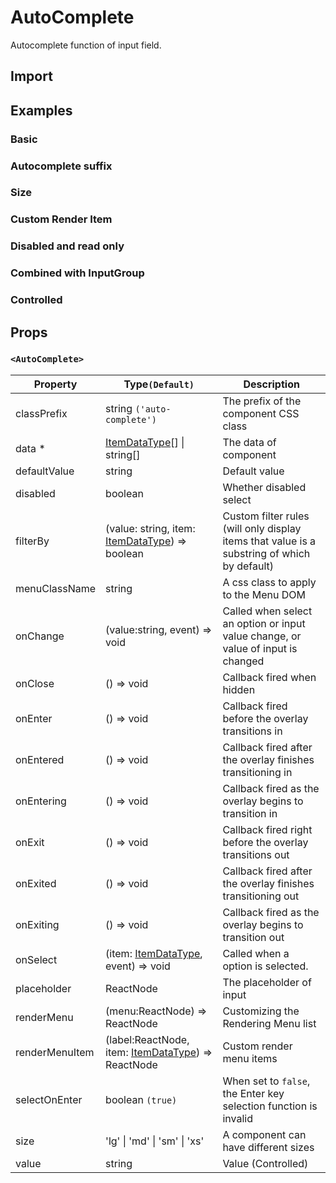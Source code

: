 # AutoComplete

Autocomplete function of input field.

## Import

<!--{include:(components/auto-complete/fragments/import.md)}-->

## Examples

### Basic

<!--{include:`basic.md`}-->

### Autocomplete suffix

<!--{include:`email.md`}-->

### Size

<!--{include:`size.md`}-->

### Custom Render Item

<!--{include:`render-item.md`}-->

### Disabled and read only

<!--{include:`disabled.md`}-->

### Combined with InputGroup

<!--{include:`input-group.md`}-->

### Controlled

<!--{include:`controlled.md`}-->

## Props

### `<AutoComplete>`

| Property       | Type`(Default)`                                                                    | Description                                                                                 |
| -------------- | ---------------------------------------------------------------------------------- | ------------------------------------------------------------------------------------------- |
| classPrefix    | string `('auto-complete')`                                                         | The prefix of the component CSS class                                                       |
| data \*        | [ItemDataType](#code-ts-item-data-type-code)[] &#124; string[]                     | The data of component                                                                       |
| defaultValue   | string                                                                             | Default value                                                                               |
| disabled       | boolean                                                                            | Whether disabled select                                                                     |
| filterBy       | (value: string, item: [ItemDataType](#code-ts-item-data-type-code)) => boolean     | Custom filter rules (will only display items that value is a substring of which by default) |
| menuClassName  | string                                                                             | A css class to apply to the Menu DOM                                                        |
| onChange       | (value:string, event) => void                                                      | Called when select an option or input value change, or value of input is changed            |
| onClose        | () => void                                                                         | Callback fired when hidden                                                                  |
| onEnter        | () => void                                                                         | Callback fired before the overlay transitions in                                            |
| onEntered      | () => void                                                                         | Callback fired after the overlay finishes transitioning in                                  |
| onEntering     | () => void                                                                         | Callback fired as the overlay begins to transition in                                       |
| onExit         | () => void                                                                         | Callback fired right before the overlay transitions out                                     |
| onExited       | () => void                                                                         | Callback fired after the overlay finishes transitioning out                                 |
| onExiting      | () => void                                                                         | Callback fired as the overlay begins to transition out                                      |
| onSelect       | (item: [ItemDataType](#code-ts-item-data-type-code), event) => void                | Called when a option is selected.                                                           |
| placeholder    | ReactNode                                                                          | The placeholder of input                                                                    |
| renderMenu     | (menu:ReactNode) => ReactNode                                                      | Customizing the Rendering Menu list                                                         |
| renderMenuItem | (label:ReactNode, item: [ItemDataType](#code-ts-item-data-type-code)) => ReactNode | Custom render menu items                                                                    |
| selectOnEnter  | boolean `(true)`                                                                   | When set to `false`, the Enter key selection function is invalid                            |
| size           | 'lg' &#124; 'md' &#124; 'sm' &#124; 'xs'                                           | A component can have different sizes                                                        |
| value          | string                                                                             | Value (Controlled)                                                                          |

<!--{include:(_common/types/item-data-type.md)}-->
